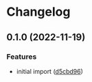 # Changelog

## 0.1.0 (2022-11-19)


### Features

* initial import ([d5cbd96](https://github.com/nozaq/terraform-aws-parked-domain-baseline/commit/d5cbd966e35a0c16337121709246e2f688d7246f))
